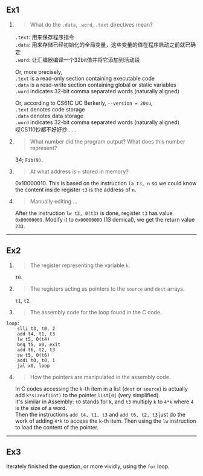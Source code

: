 ## Ex1
1. > What do the `.data`, `.word`, `.text` directives mean?  
   
   `.text`: 用来保存程序指令  
   `.data`: 用来存储已经初始化的全局变量，这些变量的值在程序启动之前就已确定  
   `.word`: 让汇编器编译一个32bit值并将它添加到活动段

   Or, more precisely,  
   `.text` is a read-only section containing executable code  
   `.data` is a read-write section containing global or static variables  
   `.word` indicates 32-bit comma separated words (naturally aligned)  

   Or, according to CS61C UC Berkerly, `--version = 20su`,  
   `.text` denotes code storage  
   `.data` denotes data storage  
   `.word` indicates 32-bit comma separated words (naturally aligned)  
   哎CS110抄都不好好抄……

2. >What number did the program output? What does this number represent?

    34; `Fib(9)`.

3. >At what address is `n` stored in memory?
   
   0x10000010. This is based on the instruction `la t3, n` so we could know the content inside register `t3` is the address of `n`.

4. >Manually editing ...
   
   After the instruction `lw t3, 0(t3)` is done, register `t3` has value `0x00000009`. Modify it to `0x0000000D` (13 demical), we get the return value `233`.

---
## Ex2
1. >The register representing the variable `k`.  
   
   `t0`.

2. >The registers acting as pointers to the `source` and `dest` arrays.
   
   `t1`, `t2`.

3. >The assembly code for the loop found in the C code.
   
```
loop:
	slli t3, t0, 2
	add t4, t1, t3
	lw t5, 0(t4)
	beq t5, x0, exit
	add t6, t2, t3
	sw t5, 0(t6)
	addi t0, t0, 1
	jal x0, loop
```

4. >How the pointers are manipulated in the assembly code.
   
    In C codes accessing the `k`-th item in a list (`dest` or `source`) is actually add `k*sizeof(int)` to the pointer `list[0]` (very simplified).  
    It's similar in Assembly: `t0` stands for `k`, and `t3` multiply `k` to `4*k` where `4` is the size of a word.  
    Then the instructions `add t4, t1, t3` and `add t6, t2, t3` just do the work of adding `4*k` to access the `k`-th item. Then using the `lw` instruction to load the content of the pointer.
   
---
## Ex3
Iterately finished the question, or more vividly, using the `for` loop.